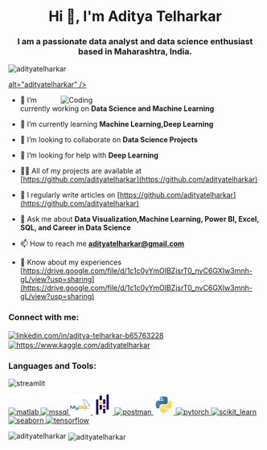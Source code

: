 

<h1 align="center">Hi 👋, I'm Aditya Telharkar</h1>
<h3 align="center">I am a passionate data analyst and data science enthusiast based in Maharashtra, India.</h3>

<p align="left"> <img src="https://komarev.com/ghpvc/?username=adityatelharkar&label=Profile%20views&color=0e75b6&style=flat" alt="adityatelharkar" /> </p>

<p align="left"> <a href="https://github.com/ryo-ma/github-profile-trophy"> alt="adityatelharkar" /></a> </p>

<img align="right" alt="Coding" width="400" src="https://cdn.dribbble.com/users/1162077/screenshots/3848914/programmer.gif">

- 🔭 I’m currently working on **Data Science and Machine Learning**

- 🌱 I’m currently learning **Machine Learning,Deep Learning**

- 👯 I’m looking to collaborate on **Data Science Projects**

- 🤝 I’m looking for help with **Deep Learning**

- 👨‍💻 All of my projects are available at [https://github.com/adityatelharkar](https://github.com/adityatelharkar)

- 📝 I regularly write articles on [https://github.com/adityatelharkar](https://github.com/adityatelharkar)

- 💬 Ask me about **Data Visualization,Machine Learning, Power BI, Excel, SQL, and Career in Data Science**

- 📫 How to reach me **adityatelharkar@gmail.com**

- 📄 Know about my experiences [https://drive.google.com/file/d/1c1c0yYmOIBZjsrT0_nvC6GXIw3mnh-gL/view?usp=sharing](https://drive.google.com/file/d/1c1c0yYmOIBZjsrT0_nvC6GXIw3mnh-gL/view?usp=sharing)

<h3 align="left">Connect with me:</h3>
<p align="left">
<a href="https://linkedin.com/in/aditya-telharkar-b65763228" target="blank"><img align="center" src="https://raw.githubusercontent.com/rahuldkjain/github-profile-readme-generator/master/src/images/icons/Social/linked-in-alt.svg" alt="linkedin.com/in/aditya-telharkar-b65763228" height="30" width="40" /></a>
<a href="https://kaggle.com/https://www.kaggle.com/adityatelharkar" target="blank"><img align="center" src="https://raw.githubusercontent.com/rahuldkjain/github-profile-readme-generator/master/src/images/icons/Social/kaggle.svg" alt="https://www.kaggle.com/adityatelharkar" height="30" width="40" /></a>
</p>

<h3 align="left">Languages and Tools:</h3>

<img src="https://upload.wikimedia.org/wikipedia/commons/thumb/0/00/Streamlit_logo_primary_colormark_darktext.svg/1200px-Streamlit_logo_primary_colormark_darktext.svg.png?20221116043615" alt="streamlit" width="40" height="40"/>
<p align="left"> <a href="https://www.mathworks.com/" target="_blank" rel="noreferrer"> <img src="https://upload.wikimedia.org/wikipedia/commons/2/21/Matlab_Logo.png" alt="matlab" width="40" height="40"/> </a> <a href="https://www.microsoft.com/en-us/sql-server" target="_blank" rel="noreferrer"> <img src="https://www.svgrepo.com/show/303229/microsoft-sql-server-logo.svg" alt="mssql" width="40" height="40"/> </a> <a href="https://www.mysql.com/" target="_blank" rel="noreferrer"> <img src="https://raw.githubusercontent.com/devicons/devicon/master/icons/mysql/mysql-original-wordmark.svg" alt="mysql" width="40" height="40"/> </a> <a href="https://pandas.pydata.org/" target="_blank" rel="noreferrer"> <img src="https://raw.githubusercontent.com/devicons/devicon/2ae2a900d2f041da66e950e4d48052658d850630/icons/pandas/pandas-original.svg" alt="pandas" width="40" height="40"/> </a> <a href="https://postman.com" target="_blank" rel="noreferrer"> <img src="https://www.vectorlogo.zone/logos/getpostman/getpostman-icon.svg" alt="postman" width="40" height="40"/> </a> <a href="https://www.python.org" target="_blank" rel="noreferrer"> <img src="https://raw.githubusercontent.com/devicons/devicon/master/icons/python/python-original.svg" alt="python" width="40" height="40"/> </a> <a href="https://pytorch.org/" target="_blank" rel="noreferrer"> <img src="https://www.vectorlogo.zone/logos/pytorch/pytorch-icon.svg" alt="pytorch" width="40" height="40"/> </a> <a href="https://scikit-learn.org/" target="_blank" rel="noreferrer"> <img src="https://upload.wikimedia.org/wikipedia/commons/0/05/Scikit_learn_logo_small.svg" alt="scikit_learn" width="40" height="40"/> </a> <a href="https://seaborn.pydata.org/" target="_blank" rel="noreferrer"> <img src="https://seaborn.pydata.org/_images/logo-mark-lightbg.svg" alt="seaborn" width="40" height="40"/> </a> <a href="https://www.tensorflow.org" target="_blank" rel="noreferrer"> <img src="https://www.vectorlogo.zone/logos/tensorflow/tensorflow-icon.svg" alt="tensorflow" width="40" height="40"/> </a> </p>



<p><img align="left" src="https://github-readme-stats.vercel.app/api/top-langs?username=adityatelharkar&show_icons=true&locale=en&layout=compact" alt="adityatelharkar" /></p>

<p>&nbsp;<img align="center" src="https://github-readme-stats.vercel.app/api?username=adityatelharkar&show_icons=true&locale=en" alt="adityatelharkar" /></p>





















